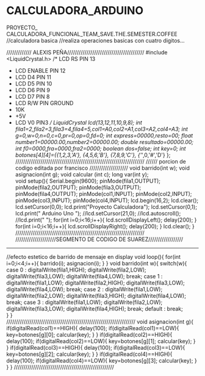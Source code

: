 # CALCULADORA_ARDUINO
PROYECTO_ CALCULADORA_FUNCIONAL_TEAM_SAVE.THE.SEMESTER.COFFEE
//calculadora basica
//realiza operaciones basicas con cuatro digitos...

///////////// ALEXIS PEÑA////////////////////////////////////////
#include <LiquidCrystal.h>
/* LCD RS     PIN 13
 * LCD ENABLE PIN 12
 * LCD D4     PIN 11
 * LCD D5     PIN 10
 * LCD D6     PIN 9
 * LCD D7     PIN 8
 * LCD R/W    PIN GROUND 
 * 10K 
 * +5V 
 * LCD V0 PIN3
 */
LiquidCrystal lcd(13,12,11,10,9,8);
int fila1=2,fila2=3,fila3=4,fila4=5,col1=A0,col2=A1,col3=A2,col4=A3;
int g=0,w=0,n=0,c=0,pr=0,op=0,fd=0;
int express=00000,resto=00;
float number1=00000.00,number2=00000.00;
double resultado=00000.00;
int f0=0000,fra=0000,fra2=0000;
boolean dos=false;
int key=0;
int botones[4][4]={{1,2,3,'A'},
                   {4,5,6,'B'},
                   {7,8,9,'C'},
                   {'*',0,'#','D'}
                   };
 ///////////////////////////////////////////////////////////////////
 ////// porcion de codigo editada por francisco ////////////////////
 void barrido(int w); 
void asignacion(int g); 
void calcular (int c); 
long var(int y);        
void setup(){
  Serial.begin(9600);
  pinMode(fila1,OUTPUT);
  pinMode(fila2,OUTPUT);
  pinMode(fila3,OUTPUT);
  pinMode(fila4,OUTPUT);
  pinMode(col1,INPUT);
  pinMode(col2,INPUT);
  pinMode(col3,INPUT);
  pinMode(col4,INPUT);
  lcd.begin(16,2);
  lcd.clear();
  lcd.setCursor(0,0);
  lcd.print("Proyecto Calculadora");
  lcd.setCursor(0,1);
  lcd.print("  Arduino Uno   ");
    //lcd.setCursor(21,0);
    //lcd.autoscroll();
    //lcd.print(" ");
  for(int i=0;i<16;i++){
    lcd.scrollDisplayLeft();
    delay(200);
    }
   for(int i=0;i<16;i++){
    lcd.scrollDisplayRight();
    delay(200);
    }
  lcd.clear();
  }
///////////////////////////////////////////////////////////////////
/////////////////////SEGMENTO DE CODIGO DE SUAREZ//////////////////
*******************************************************************
//efecto estetico de barrido de mensaje en display 
void loop(){
  for(int i=0;i<4;i++){
     barrido(i);
     asignacion(i);
    }
  }
void barrido(int w){
  switch(w){
   case 0 :  digitalWrite(fila1,HIGH);
             digitalWrite(fila2,LOW);
             digitalWrite(fila3,LOW);
             digitalWrite(fila4,LOW);
             break;
    case 1 : digitalWrite(fila1,LOW);
             digitalWrite(fila2,HIGH);
             digitalWrite(fila3,LOW);
             digitalWrite(fila4,LOW);
             break;
    case 2 : digitalWrite(fila1,LOW);
             digitalWrite(fila2,LOW);
             digitalWrite(fila3,HIGH);
             digitalWrite(fila4,LOW);
             break;
    case 3 : digitalWrite(fila1,LOW);
             digitalWrite(fila2,LOW);
             digitalWrite(fila3,LOW);
             digitalWrite(fila4,HIGH);
             break;
    default : break;    
    }
  }  
///////////////////////////////////////////////////////////////////
void asignacion(int g){
  if(digitalRead(col1)==HIGH){
    delay(100);
    if(digitalRead(col1)==LOW){
      key=botones[g][0];
      calcular(key);
      }
    }
  if(digitalRead(col2)==HIGH){
    delay(100);
    if(digitalRead(col2)==LOW){
      key=botones[g][1];
      calcular(key);
      }
    }
  if(digitalRead(col3)==HIGH){
    delay(100);
    if(digitalRead(col3)==LOW){
      key=botones[g][2];
      calcular(key);
      }
    }
  if(digitalRead(col4)==HIGH){
    delay(100);
    if(digitalRead(col4)==LOW){
      key=botones[g][3];
      calcular(key);
      }
    }
  }
////////////////////////////////////////////////////
